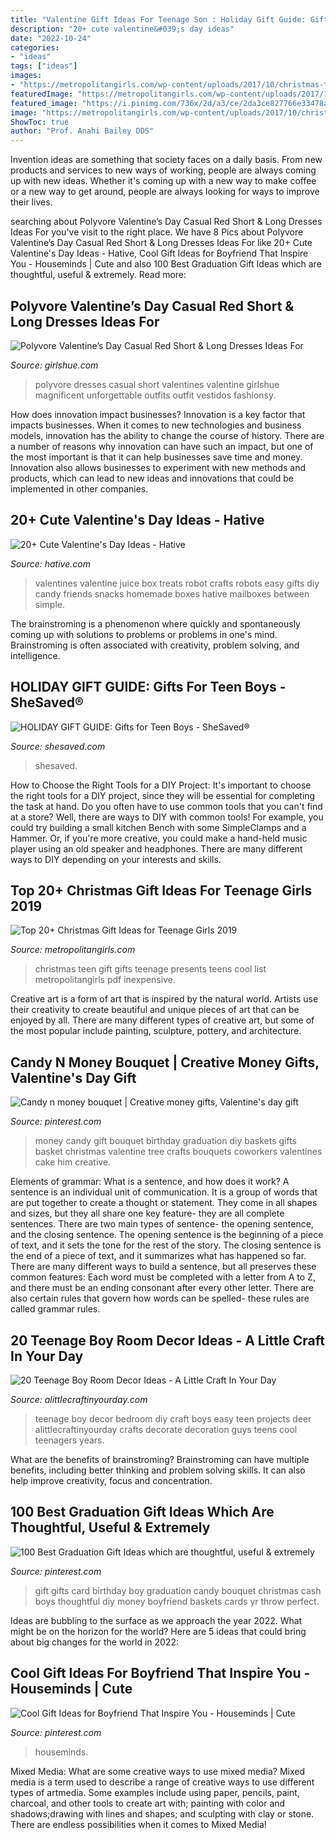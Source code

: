 ```yaml
---
title: "Valentine Gift Ideas For Teenage Son : Holiday Gift Guide: Gifts For Teen Boys"
description: "20+ cute valentine&#039;s day ideas"
date: "2022-10-24"
categories:
- "ideas"
tags: ["ideas"]
images:
- "https://metropolitangirls.com/wp-content/uploads/2017/10/christmas-teen-girl-gifts-v3.jpg"
featuredImage: "https://metropolitangirls.com/wp-content/uploads/2017/10/christmas-teen-girl-gifts-v3.jpg"
featured_image: "https://i.pinimg.com/736x/2d/a3/ce/2da3ce827766e33478a73beccde2123e.jpg"
image: "https://metropolitangirls.com/wp-content/uploads/2017/10/christmas-teen-girl-gifts-v3.jpg"
ShowToc: true
author: "Prof. Anahi Bailey DDS"
---
```



Invention ideas are something that society faces on a daily basis. From new products and services to new ways of working, people are always coming up with new ideas. Whether it's coming up with a new way to make coffee or a new way to get around, people are always looking for ways to improve their lives. 

	

		
searching about Polyvore Valentine’s Day Casual Red Short &amp; Long Dresses Ideas For you've visit to the right place. We have 8 Pics about Polyvore Valentine’s Day Casual Red Short &amp; Long Dresses Ideas For like 20+ Cute Valentine&#039;s Day Ideas - Hative, Cool Gift Ideas for Boyfriend That Inspire You - Houseminds | Cute and also 100 Best Graduation Gift Ideas which are thoughtful, useful &amp; extremely. Read more:
		
    
## Polyvore Valentine’s Day Casual Red Short &amp; Long Dresses Ideas For

<img loading=lazy src="http://www.girlshue.com/wp-content/uploads/2014/01/Polyvore-Valentines-Day-Casual-Red-Short-Long-Dresses-Ideas-For-Girls-Women-2014-5.jpg" onerror="this.onerror=null;this.src='https://tse2.mm.bing.net/th?id=OIP.2JZZMUp9QPqhBHwmg324VQHaHS&amp;pid=15.1';" alt="Polyvore Valentine’s Day Casual Red Short &amp; Long Dresses Ideas For">

_Source: girlshue.com_

>polyvore dresses casual short valentines valentine girlshue magnificent unforgettable outfits outfit vestidos fashionsy. 

	

How does innovation impact businesses?
Innovation is a key factor that impacts businesses. When it comes to new technologies and business models, innovation has the ability to change the course of history. There are a number of reasons why innovation can have such an impact, but one of the most important is that it can help businesses save time and money. Innovation also allows businesses to experiment with new methods and products, which can lead to new ideas and innovations that could be implemented in other companies.

    
## 20+ Cute Valentine&#039;s Day Ideas - Hative

<img loading=lazy src="https://hative.com/wp-content/uploads/2015/01/valentines-day-ideas/15-valentines-day-ideas.jpg" onerror="this.onerror=null;this.src='https://tse3.mm.bing.net/th?id=OIP.T2A1D2UuKxb04lz8qU4_VAHaLH&amp;pid=15.1';" alt="20+ Cute Valentine&#039;s Day Ideas - Hative">

_Source: hative.com_

>valentines valentine juice box treats robot crafts robots easy gifts diy candy friends snacks homemade boxes hative mailboxes between simple. 

	

The brainstroming is a phenomenon where quickly and spontaneously coming up with solutions to problems or problems in one's mind. Brainstroming is often associated with creativity, problem solving, and intelligence.

    
## HOLIDAY GIFT GUIDE: Gifts For Teen Boys - SheSaved®

<img loading=lazy src="https://www.shesaved.com/wp-content/uploads/2016/12/Teenage-Boy-Gift-Guide-SHE-SAVED.jpg" onerror="this.onerror=null;this.src='https://tse3.mm.bing.net/th?id=OIP.HqiB5ULIg1DH-QmVbS8HCAHaKR&amp;pid=15.1';" alt="HOLIDAY GIFT GUIDE: Gifts for Teen Boys - SheSaved®">

_Source: shesaved.com_

>shesaved. 

	

How to Choose the Right Tools for a DIY Project: It's important to choose the right tools for a DIY project, since they will be essential for completing the task at hand.
Do you often have to use common tools that you can't find at a store? Well, there are ways to DIY with common tools! For example, you could try building a small kitchen Bench with some SimpleClamps and a Hammer. Or, if you're more creative, you could make a hand-held music player using an old speaker and headphones. There are many different ways to DIY depending on your interests and skills.

    
## Top 20+ Christmas Gift Ideas For Teenage Girls 2019

<img loading=lazy src="https://metropolitangirls.com/wp-content/uploads/2017/10/christmas-teen-girl-gifts-v3.jpg" onerror="this.onerror=null;this.src='https://tse2.mm.bing.net/th?id=OIP.rpxqoFpy3H38MMzapv5gZQHaK0&amp;pid=15.1';" alt="Top 20+ Christmas Gift Ideas for Teenage Girls 2019">

_Source: metropolitangirls.com_

>christmas teen gift gifts teenage presents teens cool list metropolitangirls pdf inexpensive. 

	

Creative art is a form of art that is inspired by the natural world. Artists use their creativity to create beautiful and unique pieces of art that can be enjoyed by all. There are many different types of creative art, but some of the most popular include painting, sculpture, pottery, and architecture.

    
## Candy N Money Bouquet | Creative Money Gifts, Valentine&#039;s Day Gift

<img loading=lazy src="https://i.pinimg.com/736x/f4/a0/9f/f4a09f9ff1ed76363b388ce28bff45d7--money-tree-ideas-money-trees.jpg" onerror="this.onerror=null;this.src='https://tse1.mm.bing.net/th?id=OIP.crGSXYb2XkIRRZ8tzSWbLwHaJ3&amp;pid=15.1';" alt="Candy n money bouquet | Creative money gifts, Valentine&#039;s day gift">

_Source: pinterest.com_

>money candy gift bouquet birthday graduation diy baskets gifts basket christmas valentine tree crafts bouquets coworkers valentines cake him creative. 

	

Elements of grammar: What is a sentence, and how does it work?
A sentence is an individual unit of communication. It is a group of words that are put together to create a thought or statement. They come in all shapes and sizes, but they all share one key feature- they are all complete sentences. There are two main types of sentence- the opening sentence, and the closing sentence. The opening sentence is the beginning of a piece of text, and it sets the tone for the rest of the story. The closing sentence is the end of a piece of text, and it summarizes what has happened so far. There are many different ways to build a sentence, but all preserves these common features: Each word must be completed with a letter from A to Z, and there must be an ending consonant after every other letter. There are also certain rules that govern how words can be spelled- these rules are called grammar rules.

    
## 20 Teenage Boy Room Decor Ideas - A Little Craft In Your Day

<img loading=lazy src="http://www.alittlecraftinyourday.com/wp-content/uploads/2013/08/20_Teenage_Boy_Room_decor_ideas.jpg" onerror="this.onerror=null;this.src='https://tse3.mm.bing.net/th?id=OIP.gYWZuMqFI8ao_6UPR9uyvAHaMX&amp;pid=15.1';" alt="20 Teenage Boy Room Decor Ideas - A Little Craft In Your Day">

_Source: alittlecraftinyourday.com_

>teenage boy decor bedroom diy craft boys easy teen projects deer alittlecraftinyourday crafts decorate decoration guys teens cool teenagers years. 

	

What are the benefits of brainstroming?
Brainstroming can have multiple benefits, including better thinking and problem solving skills. It can also help improve creativity, focus and concentration.

    
## 100 Best Graduation Gift Ideas Which Are Thoughtful, Useful &amp; Extremely

<img loading=lazy src="https://i.pinimg.com/736x/2d/a3/ce/2da3ce827766e33478a73beccde2123e.jpg" onerror="this.onerror=null;this.src='https://tse3.mm.bing.net/th?id=OIP.g8NLJ9a2sC1OWz3yTmJRtAHaJ4&amp;pid=15.1';" alt="100 Best Graduation Gift Ideas which are thoughtful, useful &amp; extremely">

_Source: pinterest.com_

>gift gifts card birthday boy graduation candy bouquet christmas cash boys thoughtful diy money boyfriend baskets cards yr throw perfect. 

	

Ideas are bubbling to the surface as we approach the year 2022. What might be on the horizon for the world? Here are 5 ideas that could bring about big changes for the world in 2022:

    
## Cool Gift Ideas For Boyfriend That Inspire You - Houseminds | Cute

<img loading=lazy src="https://i.pinimg.com/originals/86/44/fa/8644fae33fdaf45c18dd26da87e102e0.jpg" onerror="this.onerror=null;this.src='https://tse3.mm.bing.net/th?id=OIP.Osu2NeAB2AmX-LahOAQL3AHaJ9&amp;pid=15.1';" alt="Cool Gift Ideas for Boyfriend That Inspire You - Houseminds | Cute">

_Source: pinterest.com_

>houseminds. 

	

Mixed Media: What are some creative ways to use mixed media?
Mixed media is a term used to describe a range of creative ways to use different types of artmedia. Some examples include using paper, pencils, paint, charcoal, and other tools to create art with; painting with color and shadows;drawing with lines and shapes; and sculpting with clay or stone. There are endless possibilities when it comes to Mixed Media!

